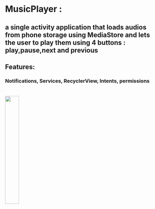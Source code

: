 # MusicPlayer : 
## a single activity application that loads audios from phone storage using MediaStore and lets the user to play them using 4 buttons : play,pause,next and previous 

## Features:

### Notifications, Services, RecyclerView, Intents, permissions


#
<img src="https://github.com/25THELL52/MusicPlayer/assets/79938851/5fdafe9e-a7bf-450a-9683-4b16d88c29d6" width=30% height=30%>
